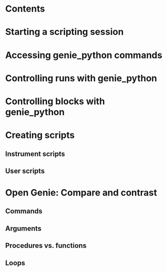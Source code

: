 # Contents

# Starting a scripting session

# Accessing genie_python commands

# Controlling runs with genie_python

# Controlling blocks with genie_python

# Creating scripts

## Instrument scripts

## User scripts


# Open Genie: Compare and contrast

## Commands

## Arguments

## Procedures vs. functions

## Loops